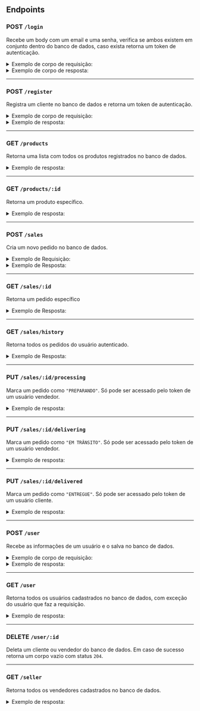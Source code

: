 ## Endpoints

### POST `/login`

Recebe um body com um email e uma senha, verifica se ambos existem em conjunto dentro do banco de dados, caso exista retorna um token de autenticação.

<details>
  <summary>Exemplo de corpo de requisição:</summary>
  
```json
{
  "email": "lewishamilton@gmail.com",
  "password": "123456"
}
```
  
</details>

<details>
  <summary>Exemplo de corpo de resposta:</summary>
  
#### Retorna um status `200`

```json
{
  "token": "eyJhbGciOiJIUzI1NiIsInR5cCI6IkpXVCJ9.eyJwYXlsb2FkIjp7ImlkIjo1LCJkaXNwbGF5TmFtZSI6InVzdWFyaW8gZGUgdGVzdGUiLCJlbWFpbCI6InRlc3RlQGVtYWlsLmNvbSIsImltYWdlIjoibnVsbCJ9LCJpYXQiOjE2MjAyNDQxODcsImV4cCI6MTYyMDY3NjE4N30.Roc4byj6mYakYqd9LTCozU1hd9k_Vw5IWKGL4hcCVG8"
}
```

#### Caso não exista retorna um erro com status `404`

```json
{
  "message": "User not found"
}
```

</details>

<hr/>

### POST `/register`

Registra um cliente no banco de dados e retorna um token de autenticação.

<details>
  <summary>Exemplo de corpo de requisição:</summary>
  
```json
{
  "name": "Brett Wiltshire",
  "email": "brett@email.com",
  "password": "123456"
}
```
  
</details>

<details>
  <summary>Exemplo de resposta:</summary>

#### Retorna um status `201`

```json
{
  "token": "eyJhbGciOiJIUzI1NiIsInR5cCI6IkpXVCJ9.eyJwYXlsb2FkIjp7ImlkIjo1LCJkaXNwbGF5TmFtZSI6InVzdWFyaW8gZGUgdGVzdGUiLCJlbWFpbCI6InRlc3RlQGVtYWlsLmNvbSIsImltYWdlIjoibnVsbCJ9LCJpYXQiOjE2MjAyNDQxODcsImV4cCI6MTYyMDY3NjE4N30.Roc4byj6mYakYqd9LTCozU1hd9k_Vw5IWKGL4hcCVG8"
}
```

#### Caso alguma informação esteja com formato inválido retorna um status `422`

```json
{
  "message": "Error message"
}
```

#### Caso o usuário já exista retorna um status `409`

```json
{
  "message": "User already exists"
}
```

</details>

<hr/>

### GET `/products`

Retorna uma lista com todos os produtos registrados no banco de dados.

<details>
  <summary>Exemplo de resposta:</summary>
  
```json
[
  {
    "id": 1,
    "name": "Skol Lata 250ml",
    "price": 2.20,
    "urlImage": "http://localhost:3001/images/skol_lata_350ml.jpg"
  },
  /* ... */
]
```
  
</details>

<hr/>

### GET `/products/:id`

Retorna um produto específico.

<details>
  <summary>Exemplo de resposta:</summary>
  
```json
{
  "id": 1,
  "name": "Skol Lata 250ml",
  "price": 2.20,
  "urlImage": "http://localhost:3001/images/skol_lata_350ml.jpg"
},
```
  
#### Caso não exista retorna um erro com status `404`

```json
{
  "message": "Product not found"
}
```

</details>

<hr/>

### POST `/sales`

Cria um novo pedido no banco de dados.

<details>
  <summary>Exemplo de Requisição:</summary>
  
```json
{
  "sellerId": 2,
  "totalPrice": 9.70,
  "deliveryAddress": "Av. Marechal Rondon",
  "deliveryNumber": "149",
  "products": [
    {
      "id": 1,
      "quantity": 3
    },
    {
      "id": 2,
      "quantity": 2
    },
    {
      "id": 3,
      "quantity": 1
    }
  ]
}
```

</details>

<details>
  <summary>Exemplo de Resposta:</summary>
  
```json
{
  "id": 1,
  "userId": 3,
  "sellerId": 1,
  "totalPrice": 20,
  "deliveryAddress": "Av. Municipal",
  "deliveryNumber": "1234",
  "saleDate": "2022-11-30T21:36:47.000Z",
  "status": "PENDENTE",
  "products": [
    {
      "id": 1,
      "name": "Skol Lata 250ml",
      "price": 2.2,
      "urlImage": "http://localhost:3001/images/skol_lata_350ml.jpg",
      "quantity": 2
    },
    {
      "id": 3,
      "name": "Antarctica Pilsen 300ml",
      "price": 2.49,
      "urlImage": "http://localhost:3001/images/antarctica_pilsen_300ml.jpg",
      "quantity": 1
    }
  ]
}
```

#### Caso alguma informação esteja com formato inválido retorna um status `422`

```json
{
  "message": "Error message"
}
```

</details>

<hr/>

### GET `/sales/:id`

Retorna um pedido específico

<details>
  <summary>Exemplo de Resposta:</summary>
  
```json
{
  "id": 1,
  "userId": 3,
  "sellerId": 1,
  "totalPrice": 20,
  "deliveryAddress": "Av. Municipal",
  "deliveryNumber": "1234",
  "saleDate": "2022-11-30T21:36:47.000Z",
  "status": "PENDENTE",
  "products": [
    {
      "id": 1,
      "name": "Skol Lata 250ml",
      "price": 2.2,
      "urlImage": "http://localhost:3001/images/skol_lata_350ml.jpg",
      "quantity": 2
    },
    {
      "id": 3,
      "name": "Antarctica Pilsen 300ml",
      "price": 2.49,
      "urlImage": "http://localhost:3001/images/antarctica_pilsen_300ml.jpg",
      "quantity": 1
    }
  ]
}
```

#### Caso não exista retorna um status `404`

```json
{
  "message": "Sale not found"
}
```

</details>

<hr/>

### GET `/sales/history`

Retorna todos os pedidos do usuário autenticado.

<details>
  <summary>Exemplo de Resposta:</summary>
  
```json
[
  {
    "id": 1,
    "userId": 3,
    "sellerId": 2,
    "totalPrice": 10,
    "deliveryAddress": "Av. Marechal Rondon",
    "deliveryNumber": "149",
    "saleDate": "2022-12-01T18:26:00.000Z",
    "status": "PENDENTE"
  },
  /* ... */
]
```

</details>

<hr/>

### PUT `/sales/:id/processing`

Marca um pedido como `"PREPARANDO"`. Só pode ser acessado pelo token de um usuário vendedor.

<details>
  <summary>Exemplo de resposta:</summary>
  
```json
{
  "id": 1,
  "userId": 3,
  "sellerId": 1,
  "totalPrice": 20,
  "deliveryAddress": "Av. Municipal",
  "deliveryNumber": "1234",
  "saleDate": "2022-11-30T21:36:47.000Z",
  "status": "PREPARANDO",
  "products": [
    {
      "id": 1,
      "name": "Skol Lata 250ml",
      "price": 2.2,
      "urlImage": "http://localhost:3001/images/skol_lata_350ml.jpg",
      "quantity": 2
    },
    {
      "id": 3,
      "name": "Antarctica Pilsen 300ml",
      "price": 2.49,
      "urlImage": "http://localhost:3001/images/antarctica_pilsen_300ml.jpg",
      "quantity": 1
    }
  ]
}
```
  
</details>

<hr>

### PUT `/sales/:id/delivering`

Marca um pedido como `"EM TRÂNSITO"`. Só pode ser acessado pelo token de um usuário vendedor.

<details>
  <summary>Exemplo de resposta:</summary>
  
```json
{
  "id": 1,
  "userId": 3,
  "sellerId": 1,
  "totalPrice": 20,
  "deliveryAddress": "Av. Municipal",
  "deliveryNumber": "1234",
  "saleDate": "2022-11-30T21:36:47.000Z",
  "status": "EM TRÂNSITO",
  "products": [
    {
      "id": 1,
      "name": "Skol Lata 250ml",
      "price": 2.2,
      "urlImage": "http://localhost:3001/images/skol_lata_350ml.jpg",
      "quantity": 2
    },
    {
      "id": 3,
      "name": "Antarctica Pilsen 300ml",
      "price": 2.49,
      "urlImage": "http://localhost:3001/images/antarctica_pilsen_300ml.jpg",
      "quantity": 1
    }
  ]
}
```
  
</details>

<hr>

### PUT `/sales/:id/delivered`

Marca um pedido como `"ENTREGUE"`. Só pode ser acessado pelo token de um usuário cliente.

<details>
  <summary>Exemplo de resposta:</summary>
  
```json
{
  "id": 1,
  "userId": 3,
  "sellerId": 1,
  "totalPrice": 20,
  "deliveryAddress": "Av. Municipal",
  "deliveryNumber": "1234",
  "saleDate": "2022-11-30T21:36:47.000Z",
  "status": "ENTREGUE",
  "products": [
    {
      "id": 1,
      "name": "Skol Lata 250ml",
      "price": 2.2,
      "urlImage": "http://localhost:3001/images/skol_lata_350ml.jpg",
      "quantity": 2
    },
    {
      "id": 3,
      "name": "Antarctica Pilsen 300ml",
      "price": 2.49,
      "urlImage": "http://localhost:3001/images/antarctica_pilsen_300ml.jpg",
      "quantity": 1
    }
  ]
}
```
  
</details>

<hr>

### POST `/user`

Recebe as informações de um usuário e o salva no banco de dados.

<details>
  <summary>Exemplo de corpo de requisição:</summary>
  
```ts
{
  "name": "Brett Wiltshire",
  "email": "brett@email.com",
  "password": "123456",
  "role": "customer" | "seller" | "administrator"
}
```
  
</details>

<details>
  <summary>Exemplo de resposta:</summary>
  
```json
{
  "id": 4,
  "name": "Brett Wiltshire",
  "email": "brett@email.com",
  "role": "seller"
}
```

#### Caso o usuário já exista retorna um status `409`

```json
{
  "message": "User already exists"
}
```

</details>

<hr/>

### GET `/user`

Retorna todos os usuários cadastrados no banco de dados, com exceção do usuário que faz a requisição.

<details>
  <summary>Exemplo de resposta:</summary>
  
```json
[
  {
    "id": 4,
    "name": "Brett Wiltshire",
    "email": "brett@email.com",
    "role": "seller"
  },
  /* ... */
]
```

</details>

<hr>

### DELETE `/user/:id`

Deleta um cliente ou vendedor do banco de dados. Em caso de sucesso retorna um corpo vazio com status `204`.

<hr>

### GET `/seller`

Retorna todos os vendedores cadastrados no banco de dados.

<details>
  <summary>Exemplo de resposta:</summary>
  
```json
[
  {
    "id": 2,
    "name": "Fulana Pereira",
    "role": "seller"
  },
  /* ... */
]
```

</details>
